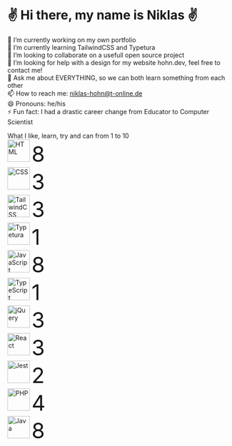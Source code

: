 <h1>✌️ Hi there, my name is Niklas ✌️</h1>

🔭 I’m currently working on my own portfolio </br>
🌱 I’m currently learning TailwindCSS and Typetura </br>
👯 I’m looking to collaborate on a usefull open source project </br>
🤔 I’m looking for help with a design for my website hohn.dev, feel free to contact me! </br>
💬 Ask me about EVERYTHING, so we can both learn something from each other </br>
📫 How to reach me: niklas-hohn@t-online.de </br>
😄 Pronouns: he/his </br>
⚡ Fun fact: I had a drastic career change from Educator to Computer Scientist </br>

What I like, learn, try and can from 1 to 10
</br><img src="https://cdn.worldvectorlogo.com/logos/html-1.svg" alt="HTML" width="50"/> <font size= "8">8</font>
</br><img src="https://cdn.worldvectorlogo.com/logos/css-3.svg" alt="CSS" width="50"/> <font size= "8">3</font>
</br><img src="https://cdn.worldvectorlogo.com/logos/tailwindcss.svg" alt="TailwindCSS" width="50"/> <font size= "8">3</font>
</br><img src="https://www.gitbook.com/cdn-cgi/image/width=40,height=40,fit=contain,dpr=1,format=auto/https%3A%2F%2F65906598-files.gitbook.io%2F~%2Ffiles%2Fv0%2Fb%2Fgitbook-legacy-files%2Fo%2Fspaces%252F-M4Ey631k8dDtU4EDVwP%252Favatar-1586184645718.png%3Fgeneration%3D1586184646056512%26alt%3Dmedia" alt="Typetura" width="50"/> <font size= "8">1</font>
</br><img src="https://cdn.worldvectorlogo.com/logos/logo-javascript.svg" alt="JavaScript" width="50"/> <font size= "8">8</font>
</br><img src="https://cdn.worldvectorlogo.com/logos/typescript.svg" alt="TypeScript" width="50"/> <font size= "8">1</font>
</br><img src="https://cdn.worldvectorlogo.com/logos/jquery-4.svg" alt="jQuery" width="50"/> <font size= "8">3</font>
</br><img src="https://cdn.worldvectorlogo.com/logos/react-2.svg" alt="React" width="50"/> <font size= "8">3</font>
</br><img src="https://seeklogo.com/images/J/jest-logo-F9901EBBF7-seeklogo.com.png" alt="Jest" width="50"/> <font size= "8">2</font>
</br><img src="https://cdn.worldvectorlogo.com/logos/php-1.svg" alt="PHP" width="50"/> <font size= "8">4</font>
</br><img src="https://cdn.worldvectorlogo.com/logos/java-14.svg" alt="Java" width="50"/> <font size= "8">8</font>


